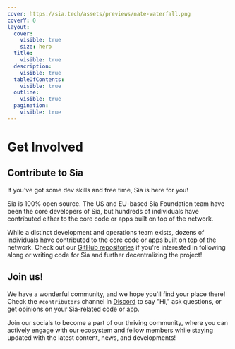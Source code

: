 ```yaml
---
cover: https://sia.tech/assets/previews/nate-waterfall.png
coverY: 0
layout:
  cover:
    visible: true
    size: hero
  title:
    visible: true
  description:
    visible: true
  tableOfContents:
    visible: true
  outline:
    visible: true
  pagination:
    visible: true
---
```


# Get Involved

## Contribute to Sia

If you've got some dev skills and free time, Sia is here for you!

Sia is 100% open source. The US and EU-based Sia Foundation team have been the core developers of Sia, but hundreds of individuals have contributed either to the core code or apps built on top of the network.

While a distinct development and operations team exists, dozens of individuals have contributed to the core code or apps built on top of the network. Check out our [GitHub repositories](https://github.com/SiaFoundation) if you're interested in following along or writing code for Sia and further decentralizing the project!

## Join us!

We have a wonderful community, and we hope you'll find your place there! Check the `#contributors` channel in [Discord](https://discord.com) to say "Hi," ask questions, or get opinions on your Sia-related code or app.

Join our socials to become a part of our thriving community, where you can actively engage with our ecosystem and fellow members while staying updated with the latest content, news, and developments!

&#x20;
